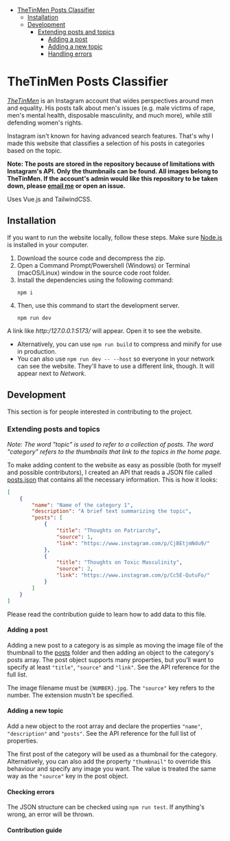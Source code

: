 <!-- TOC -->
* [TheTinMen Posts Classifier](#thetinmen-posts-classifier)
  * [Installation](#installation)
  * [Development](#development)
    * [Extending posts and topics](#extending-posts-and-topics)
      * [Adding a post](#adding-a-post)
      * [Adding a new topic](#adding-a-new-topic)
      * [Handling errors](#handling-errors)
<!-- TOC -->

# TheTinMen Posts Classifier
_[TheTinMen](https://www.instagram.com/thetinmen/)_ is an Instagram account that wides perspectives around men and equality. His posts talk about men's issues (e.g. male victims of rape, men's mental health, disposable masculinity, and much more), while still defending women's rights.

Instagram isn't known for having advanced search features. That's why I made this website that classifies a 
selection of his posts in categories based on the topic.

**Note: The posts are stored in the repository because of limitations with Instagram's API. Only the thumbnails can 
be found. All images belong to TheTinMen. If the account's admin would like this repository to be taken down, please 
[email me](mailto:backtheportal@gmail.com) or open an issue.**

Uses Vue.js and TailwindCSS.

## Installation
If you want to run the website locally, follow these steps. Make sure [Node.js](https://nodejs.org/) is installed in your computer.
1. Download the source code and decompress the zip.
2. Open a Command Prompt/Powershell (Windows) or Terminal (macOS/Linux) window in the source code root folder.
3. Install the dependencies using the following command:
    ```shell
    npm i
    ```
4. Then, use this command to start the development server.
    ```shell
    npm run dev
    ```
A link like _http:/127.0.0.1:5173/_ will appear. Open it
to see the website.

- Alternatively, you can use `npm run build` to compress and minify for use in production.
- You can also use `npm run dev -- --host` so everyone in your network can see the website. They'll have to use a
  different link, though. It will appear next to *Network*.
## Development
This section is for people interested in contributing to the project.

### Extending posts and topics
*Note: The word "topic" is used to refer to a collection of posts. The word "category" refers to the thumbnails that link to the topics in the home page.*


To make adding content to the website as easy as possible (both for myself and possible contributors), I created an 
API that reads a JSON file called [posts.json](posts.json) that contains all the necessary information. This is how 
it looks:

````json
[
	{
		"name": "Name of the category 1",
		"description": "A brief text summarizing the topic",
		"posts": [
			{
				"title": "Thoughts on Patriarchy",
				"source": 1,
				"link": "https://www.instagram.com/p/CjBEtjmNdu9/"
			},
			{
				"title": "Thoughts on Toxic Masculinity",
				"source": 2,
				"link": "https://www.instagram.com/p/Cc5E-QutuFo/"
			}
		]
	}
]
````

Please read the contribution guide to learn how to add data to this file.
#### Adding a post
Adding a new post to a category is as simple as moving the image file of the thumbnail to the [posts](posts) folder and then adding an object
to the category's posts array. The post object supports many properties, but you'll want to specify at least `"title"`, `"source"` and `"link"`. See the API reference for the full list.

The image filename must be `{NUMBER}.jpg`. The `"source"` key refers to the number. The extension mustn't be specified.

#### Adding a new topic
Add a new object to the root array and declare the properties `"name"`, `"description"` and `"posts"`. See the API reference for the full list of properties.

The first post of the category will be used as a thumbnail for the category. Alternatively, you can also add the property `"thumbnail"` to override this behaviour and specify any image you want. The value is treated the same way as the `"source"` key in the post object.

#### Checking errors
The JSON structure can be checked using `npm run test`. If anything's wrong, an error will be thrown.

#### Contribution guide
